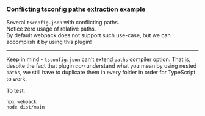 ### Conflicting tsconfig paths extraction example

Several `tsconfig.json` with conflicting paths. <br>
Notice zero usage of relative paths. <br>
By default webpack does not support such use-case, but we can accomplish it by using this plugin!

---

Keep in mind - `tsconfig.json` can't extend `paths` compiler option.
That is, despite the fact that plugin *can* understand what you mean by using nested `paths`, we still have to duplicate them in every folder in order for TypeScript to work.

To test:
```
npx webpack
node dist/main
```

